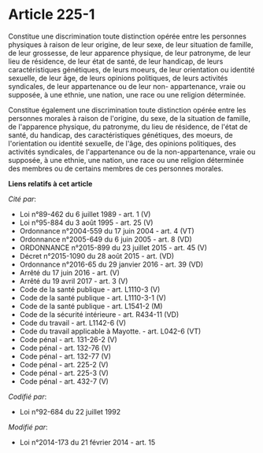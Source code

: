 # Article 225-1

Constitue une discrimination toute distinction opérée entre les personnes physiques à raison de leur origine, de leur sexe,
de leur situation de famille, de leur grossesse, de leur apparence physique, de leur patronyme, de leur lieu de résidence, de
leur état de santé, de leur handicap, de leurs caractéristiques génétiques, de leurs moeurs, de leur orientation ou identité
sexuelle, de leur âge, de leurs opinions politiques, de leurs activités syndicales, de leur appartenance ou de leur non-
appartenance, vraie ou supposée, à une ethnie, une nation, une race ou une religion déterminée. 

Constitue également une discrimination toute distinction opérée entre les personnes morales à raison de l'origine, du sexe,
de la situation de famille, de l'apparence physique, du patronyme, du lieu de résidence, de l'état de santé, du handicap, des
caractéristiques génétiques, des moeurs, de l'orientation ou identité sexuelle, de l'âge, des opinions politiques, des
activités syndicales, de l'appartenance ou de la non-appartenance, vraie ou supposée, à une ethnie, une nation, une race ou
une religion déterminée des membres ou de certains membres de ces personnes morales.

**Liens relatifs à cet article**

_Cité par_:

  - Loi n°89-462 du 6 juillet 1989 - art. 1 (V)
  - Loi n°95-884 du 3 août 1995 - art. 25 (V)
  - Ordonnance n°2004-559 du 17 juin 2004 - art. 4 (VT)
  - Ordonnance n°2005-649 du 6 juin 2005 - art. 8 (VD)
  - ORDONNANCE n°2015-899 du 23 juillet 2015 - art. 45 (V)
  - Décret n°2015-1090 du 28 août 2015 - art. (VD)
  - Ordonnance n°2016-65 du 29 janvier 2016 - art. 39 (VD)
  - Arrêté du 17 juin 2016 - art. (V)
  - Arrêté du 19 avril 2017 - art. 3 (V)
  - Code de la santé publique - art. L1110-3 (V)
  - Code de la santé publique - art. L1110-3-1 (V)
  - Code de la santé publique - art. L1541-2 (M)
  - Code de la sécurité intérieure - art. R434-11 (VD)
  - Code du travail - art. L1142-6 (V)
  - Code du travail applicable à Mayotte. - art. L042-6 (VT)
  - Code pénal - art. 131-26-2 (V)
  - Code pénal - art. 132-76 (V)
  - Code pénal - art. 132-77 (V)
  - Code pénal - art. 225-2 (V)
  - Code pénal - art. 225-3 (V)
  - Code pénal - art. 432-7 (V)

_Codifié par_:

  - Loi n°92-684 du 22 juillet 1992

_Modifié par_:

  - Loi n°2014-173 du 21 février 2014 - art. 15
